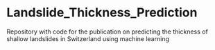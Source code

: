 # Landslide_Thickness_Prediction
Repository with code for the publication on predicting the thickness of shallow landslides in Switzerland using machine learning
